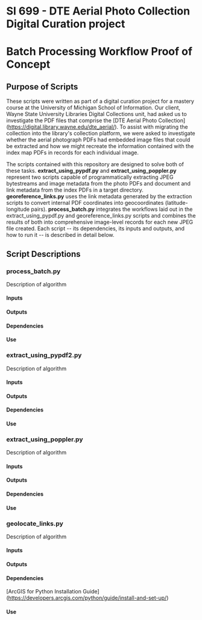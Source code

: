 # SI 699 - DTE Aerial Photo Collection Digital Curation project
# Batch Processing Workflow Proof of Concept

## Purpose of Scripts

These scripts were written as part of a digital curation project for a mastery course at the University of Michigan School of Information. Our client, Wayne State University Libraries Digital Collections unit, had asked us to investigate the PDF files that comprise the [DTE Aerial Photo Collection] (https://digital.library.wayne.edu/dte_aerial/). To assist with migrating the collection into the library's collection platform, we were asked to investigate whether the aerial photograph PDFs had embedded image files that could be extracted and how we might recreate the information contained with the index map PDFs in records for each individual image.

The scripts contained with this repository are designed to solve both of these tasks. **extract_using_pypdf.py** and **extract_using_poppler.py** represent two scripts capable of programmatically extracting JPEG bytestreams and image metadata from the photo PDFs and document and link metadata from the index PDFs in a target directory. **georeference_links.py** uses the link metadata generated by the extraction scripts to convert internal PDF coordinates into geocoordinates (latitude-longitude pairs). **process_batch.py** integrates the workflows laid out in the extract_using_pypdf.py and georeference_links.py scripts and combines the results of both into comprehensive image-level records for each new JPEG file created. Each script -- its dependencies, its inputs and outputs, and how to run it -- is described in detail below.

## Script Descriptions

### process_batch.py

Description of algorithm

#### Inputs
#### Outputs
#### Dependencies
#### Use

### extract_using_pypdf2.py

Description of algorithm

#### Inputs
#### Outputs
#### Dependencies
#### Use

### extract_using_poppler.py

Description of algorithm

#### Inputs
#### Outputs
#### Dependencies
#### Use

### geolocate_links.py

Description of algorithm

#### Inputs
#### Outputs
#### Dependencies

[ArcGIS for Python Installation Guide] (https://developers.arcgis.com/python/guide/install-and-set-up/)

#### Use
